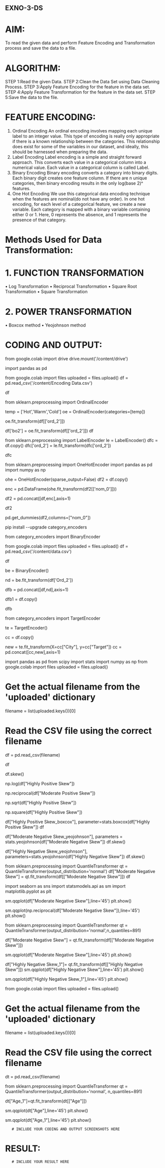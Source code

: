 ## EXNO-3-DS

# AIM:
To read the given data and perform Feature Encoding and Transformation process and save the data to a file.

# ALGORITHM:
STEP 1:Read the given Data.
STEP 2:Clean the Data Set using Data Cleaning Process.
STEP 3:Apply Feature Encoding for the feature in the data set.
STEP 4:Apply Feature Transformation for the feature in the data set.
STEP 5:Save the data to the file.

# FEATURE ENCODING:
1. Ordinal Encoding
An ordinal encoding involves mapping each unique label to an integer value. This type of encoding is really only appropriate if there is a known relationship between the categories. This relationship does exist for some of the variables in our dataset, and ideally, this should be harnessed when preparing the data.
2. Label Encoding
Label encoding is a simple and straight forward approach. This converts each value in a categorical column into a numerical value. Each value in a categorical column is called Label.
3. Binary Encoding
Binary encoding converts a category into binary digits. Each binary digit creates one feature column. If there are n unique categories, then binary encoding results in the only log(base 2)ⁿ features.
4. One Hot Encoding
We use this categorical data encoding technique when the features are nominal(do not have any order). In one hot encoding, for each level of a categorical feature, we create a new variable. Each category is mapped with a binary variable containing either 0 or 1. Here, 0 represents the absence, and 1 represents the presence of that category.

# Methods Used for Data Transformation:
  # 1. FUNCTION TRANSFORMATION
• Log Transformation
• Reciprocal Transformation
• Square Root Transformation
• Square Transformation
  # 2. POWER TRANSFORMATION
• Boxcox method
• Yeojohnson method

# CODING AND OUTPUT:
from google.colab import drive
drive.mount('/content/drive')

import pandas as pd

from google.colab import files
uploaded = files.upload()
df = pd.read_csv('/content/Encoding Data.csv')

df

from sklearn.preprocessing import OrdinalEncoder

temp = ['Hot','Warm','Cold']
oe = OrdinalEncoder(categories=[temp])

oe.fit_transform(df[['ord_2']])

df['bo2'] = oe.fit_transform(df[['ord_2']])
df

from sklearn.preprocessing import LabelEncoder
le = LabelEncoder()
dfc = df.copy()
dfc['ord_2'] = le.fit_transform(dfc['ord_2'])

dfc

from sklearn.preprocessing import OneHotEncoder
import pandas as pd
import numpy as np

ohe = OneHotEncoder(sparse_output=False)
df2 = df.copy()

enc = pd.DataFrame(ohe.fit_transform(df2[['nom_0']]))

df2 = pd.concat([df,enc],axis=1)

df2


pd.get_dummies(df2,columns=["nom_0"])

pip install --upgrade category_encoders

from category_encoders import BinaryEncoder

from google.colab import files
uploaded = files.upload()
df = pd.read_csv('/content/data.csv')

df

be = BinaryEncoder()

nd = be.fit_transform(df['Ord_2'])

dfb = pd.concat([df,nd],axis=1)

dfb1 = df.copy()

dfb

from category_encoders import TargetEncoder

te = TargetEncoder()

cc = df.copy()

new = te.fit_transform(X=cc["City"], y=cc["Target"])
cc = pd.concat([cc,new],axis=1)

import pandas as pd
from scipy import stats
import numpy as np
from google.colab import files
uploaded = files.upload()

# Get the actual filename from the 'uploaded' dictionary
filename = list(uploaded.keys())[0]

# Read the CSV file using the correct filename
df = pd.read_csv(filename)

df

df.skew()

np.log(df["Highly Positive Skew"])

np.reciprocal(df["Moderate Positive Skew"])

np.sqrt(df["Highly Positive Skew"])

np.square(df["Highly Positive Skew"])

df["Highly Positive Skew_boxcox"], parameter=stats.boxcox(df["Highly Positive Skew"])
df

df["Moderate Negative Skew_yeojohnson"], parameters = stats.yeojohnson(df["Moderate Negative Skew"])
df.skew()

df["Highly Negative Skew_yeojohnson"], parameters=stats.yeojohnson(df["Highly Negative Skew"])
df.skew()

from sklearn.preprocessing import QuantileTransformer
qt = QuantileTransformer(output_distribution='normal')
df["Moderate Negative Skew"] = qt.fit_transform(df[["Moderate Negative Skew"]])
df




import seaborn as sns
import statsmodels.api as sm
import matplotlib.pyplot as plt

sm.qqplot(df["Moderate Negative Skew"],line='45')
plt.show()

sm.qqplot(np.reciprocal(df["Moderate Negative Skew"]),line='45')
plt.show()

from sklearn.preprocessing import QuantileTransformer
qt = QuantileTransformer(output_distribution='normal',n_quantiles=891)

df["Moderate Negative Skew"] = qt.fit_transform(df[["Moderate Negative Skew"]])

sm.qqplot(df["Moderate Negative Skew"],line='45')
plt.show()

df["Highly Negative Skew_1"]= qt.fit_transform(df[["Highly Negative Skew"]])
sm.qqplot(df["Highly Negative Skew"],line='45')
plt.show()

sm.qqplot(df["Highly Negative Skew_1"],line='45')
plt.show()

from google.colab import files
uploaded = files.upload()

# Get the actual filename from the 'uploaded' dictionary
filename = list(uploaded.keys())[0]

# Read the CSV file using the correct filename
dt = pd.read_csv(filename)

from sklearn.preprocessing import QuantileTransformer
qt = QuantileTransformer(output_distribution='normal', n_quantiles=891)

dt["Age_1"]=qt.fit_transform(dt[["Age"]])

sm.qqplot(dt["Age"],line='45')
plt.show()

sm.qqplot(dt["Age_1"],line='45')
plt.show()



       # INCLUDE YOUR CODING AND OUTPUT SCREENSHOTS HERE
# RESULT:
       # INCLUDE YOUR RESULT HERE

       
